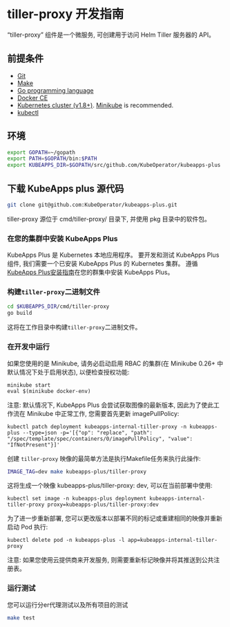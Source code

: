 # tiller-proxy 开发指南

“tiller-proxy” 组件是一个微服务, 可创建用于访问 Helm Tiller 服务器的 API。

## 前提条件

- [Git](https://git-scm.com/)
- [Make](https://www.gnu.org/software/make/)
- [Go programming language](https://golang.org/dl/)
- [Docker CE](https://www.docker.com/community-edition)
- [Kubernetes cluster (v1.8+)](https://kubernetes.io/docs/setup/pick-right-solution/). [Minikube](https://github.com/kubernetes/minikbue) is recommended.
- [kubectl](https://kubernetes.io/docs/tasks/tools/install-kubectl/)

## 环境

```bash
export GOPATH=~/gopath
export PATH=$GOPATH/bin:$PATH
export KUBEAPPS_DIR=$GOPATH/src/github.com/KubeOperator/kubeapps-plus
```
## 下载 KubeApps plus 源代码

```bash
git clone git@github.com:KubeOperator/kubeapps-plus.git
```

tiller-proxy 源位于 cmd/tiller-proxy/ 目录下, 并使用 pkg 目录中的软件包。

### 在您的集群中安装 KubeApps Plus

KubeApps Plus 是 Kubernetes 本地应用程序。 要开发和测试 KubeApps Plus 组件, 我们需要一个已安装 KubeApps Plus 的 Kubernetes 集群。 遵循 [KubeApps Plus安装指南](../../chart/README.md)在您的群集中安装 KubeApps Plus。

### 构建`tiller-proxy`二进制文件

```bash
cd $KUBEAPPS_DIR/cmd/tiller-proxy
go build
```

这将在工作目录中构建`tiller-proxy`二进制文件。

### 在开发中运行

如果您使用的是 Minikube, 请务必启动启用 RBAC 的集群(在 Minikube 0.26+ 中默认情况下处于启用状态), 以便检查授权功能: 

```
minikube start
eval $(minikube docker-env)
```

注意: 默认情况下, KubeApps Plus 会尝试获取图像的最新版本, 因此为了使此工作流在 Minikube 中正常工作, 您需要首先更新 imagePullPolicy: 

```
kubectl patch deployment kubeapps-internal-tiller-proxy -n kubeapps-plus --type=json -p='[{"op": "replace", "path": "/spec/template/spec/containers/0/imagePullPolicy", "value": "IfNotPresent"}]'
```

创建 `tiller-proxy` 映像的最简单方法是执行Makefile任务来执行此操作: 

```bash
IMAGE_TAG=dev make kubeapps-plus/tiller-proxy
```

这将生成一个映像 kubeapps-plus/tiller-proxy: dev, 可以在当前部署中使用: 

```
kubectl set image -n kubeapps-plus deployment kubeapps-internal-tiller-proxy proxy=kubeapps-plus/tiller-proxy:dev
```

为了进一步重新部署, 您可以更改版本以部署不同的标记或重建相同的映像并重新启动 Pod 执行: 

```
kubectl delete pod -n kubeapps-plus -l app=kubeapps-internal-tiller-proxy
```

注意: 如果您使用云提供商来开发服务, 则需要重新标记映像并将其推送到公共注册表。

### 运行测试

您可以运行分er代理测试以及所有项目的测试

```bash
make test
```
